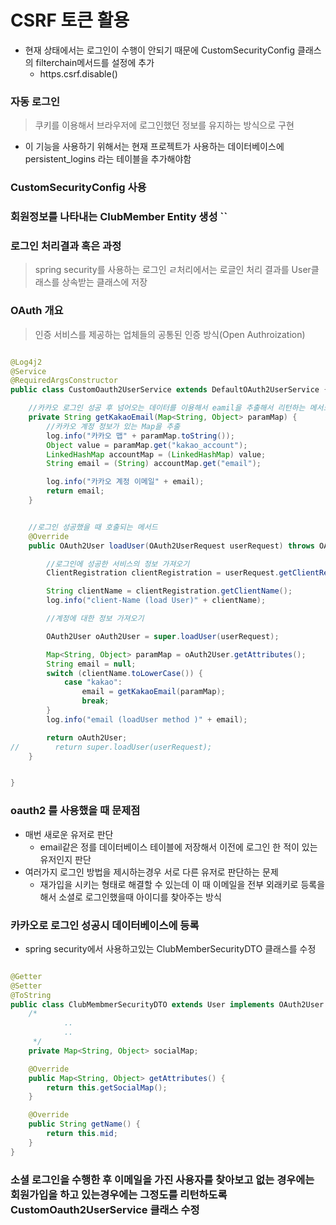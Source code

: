 # CSRF 토큰 활용

- 현재 상태에서는 로그인이 수행이 안되기 때문에 CustomSecurityConfig 클래스의 filterchain메서드를 설정에 추가
    - https.csrf.disable()

### 자동 로그인

> 쿠키를 이용해서 브라우저에 로그인했던 정보를 유지하는 방식으로 구현

- 이 기능을 사용하기 위해서는 현재 프로젝트가 사용하는 데이터베이스에 persistent_logins 라는 테이블을 추가해야함

### CustomSecurityConfig 사용

### 회원정보를 나타내는 ClubMember Entity 생성  ``

### 로그인 처리결과 혹은 과정

> spring security를 사용하는 로그인 ㄹ처리에서는 로글인 처리 결과를 User클래스를 상속받는 클래스에 저장

### OAuth 개요

> 인증 서비스를 제공하는 업체들의 공통된 인증 방식(Open Authroization)

```java

@Log4j2
@Service
@RequiredArgsConstructor
public class CustomOauth2UserService extends DefaultOAuth2UserService {

    //카카오 로그인 성공 후 넘어오는 데이터를 이용해서 eamil을 추출해서 리턴하는 메서드
    private String getKakaoEmail(Map<String, Object> paramMap) {
        //카카오 계정 정보가 있는 Map을 추출
        log.info("카카오 맵" + paramMap.toString());
        Object value = paramMap.get("kakao_account");
        LinkedHashMap accountMap = (LinkedHashMap) value;
        String email = (String) accountMap.get("email");

        log.info("카카오 계정 이메일" + email);
        return email;
    }


    //로그인 성공했을 때 호출되는 메서드
    @Override
    public OAuth2User loadUser(OAuth2UserRequest userRequest) throws OAuth2AuthenticationException {

        //로그인에 성공한 서비스의 정보 가져오기
        ClientRegistration clientRegistration = userRequest.getClientRegistration();

        String clientName = clientRegistration.getClientName();
        log.info("client-Name (load User)" + clientName);

        //계정에 대한 정보 가져오기

        OAuth2User oAuth2User = super.loadUser(userRequest);

        Map<String, Object> paramMap = oAuth2User.getAttributes();
        String email = null;
        switch (clientName.toLowerCase()) {
            case "kakao":
                email = getKakaoEmail(paramMap);
                break;
        }
        log.info("email (loadUser method )" + email);

        return oAuth2User;
//        return super.loadUser(userRequest);
    }


}
```

### oauth2 를 사용했을 때 문제점

- 매번 새로운 유저로 판단
    - email같은 정를 데이터베이스 테이블에 저장해서 이전에 로그인 한 적이 있는 유저인지 판단
- 여러가지 로그인 방법을 제시하는경우 서로 다른 유저로 판단하는 문제
    - 재가입을 시키는 형태로 해결할 수 있는데 이 때 이메일을 전부 외래키로 등록을 해서 소셜로 로그인했을때 아이디를 찾아주는 방식

### 카카오로 로그인 성공시 데이터베이스에 등록

- spring security에서 사용하고있는 ClubMemberSecurityDTO 클래스를 수정

```java

@Getter
@Setter
@ToString
public class ClubMembmerSecurityDTO extends User implements OAuth2User {
    /*
            ..
            ..
     */
    private Map<String, Object> socialMap;

    @Override
    public Map<String, Object> getAttributes() {
        return this.getSocialMap();
    }

    @Override
    public String getName() {
        return this.mid;
    }
}

```

### 소셜 로그인을 수행한 후 이메일을 가진 사용자를 찾아보고 없는 경우에는 회원가입을 하고 있는경우에는 그정도를 리턴하도록 CustomOauth2UserService 클래스 수정 